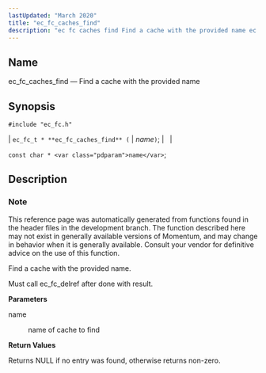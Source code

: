 ```yaml
---
lastUpdated: "March 2020"
title: "ec_fc_caches_find"
description: "ec fc caches find Find a cache with the provided name ec fc t ec fc caches find name const char name This reference page was automatically generated from functions found in the header files in the development branch The function described here may not exist in generally available versions..."
---
```


<a name="apis.ec_fc_caches_find"></a> 
## Name

ec_fc_caches_find — Find a cache with the provided name

## Synopsis

`#include "ec_fc.h"`

| `ec_fc_t * **ec_fc_caches_find** (` | <var class="pdparam">name</var>`)`; |   |

`const char * <var class="pdparam">name</var>`;<a name="idp52045280"></a> 
## Description

### Note

This reference page was automatically generated from functions found in the header files in the development branch. The function described here may not exist in generally available versions of Momentum, and may change in behavior when it is generally available. Consult your vendor for definitive advice on the use of this function.

Find a cache with the provided name.

Must call ec_fc_delref after done with result.

**<a name="idp52048640"></a> Parameters**

<dl class="variablelist">

<dt>name</dt>

<dd>

name of cache to find

</dd>

</dl>

**<a name="idp52051376"></a> Return Values**

Returns NULL if no entry was found, otherwise returns non-zero.